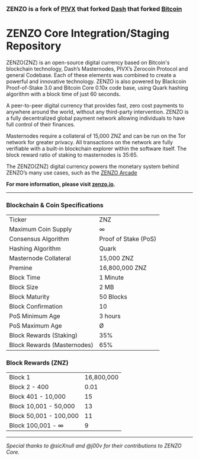 ### ZENZO is a fork of [PIVX](https://github.com/PIVX-Project/PIVX) that forked [Dash](https://github.com/dashpay/dash) that forked [Bitcoin](https://github.com/bitcoin/bitcoinp)


# ZENZO Core Integration/Staging Repository


ZENZO(ZNZ) is an open-source digital
currency based on Bitcoin's blockchain technology, Dash’s Masternodes,
PIVX’s Zerocoin Protocol and general Codebase. Each of these elements was combined
to create a powerful and innovative technology. ZENZO is also powered
by Blackcoin Proof-of-Stake 3.0 and Bitcoin Core 0.10x code base, using Quark
hashing algorithm with a block time of just 60 seconds.

A peer-to-peer digital currency that provides fast, zero cost
payments to anywhere around the world, without any third-party
intervention. ZENZO is a fully decentralized global payment network
allowing individuals to have full control of their finances.

Masternodes require a collateral of 15,000 ZNZ and can be run on the
Tor network for greater privacy. All transactions on the network are fully
verifiable with a built-in blockchain explorer within the software itself. The
block reward ratio of staking to masternodes is 35:65.

The ZENZO(ZNZ) digital currency powers the monetary system behind ZENZO’s many
use cases, such as the [ZENZO Arcade](https://arcade.zenzo.io)

**For more information, please visit [zenzo.io](https://www.zenzo.io).**

***

### Blockchain & Coin Specifications
<table>
<tr><td>Ticker</td><td>ZNZ</td></tr>
<tr><td>Maximum Coin Supply</td><td>∞</td></tr>  
<tr><td>Consensus Algorithm</td><td>Proof of Stake (PoS)</td></tr>
<tr><td>Hashing Algorithm</td><td>Quark</td></tr>
<tr><td>Masternode Collateral</td><td>15,000 ZNZ</td></tr>  
<tr><td>Premine</td><td>16,800,000 ZNZ</td></tr>
<tr><td>Block Time</td><td>1 Minute</td></tr>
<tr><td>Block Size</td><td>2 MB</td></tr>
<tr><td>Block Maturity</td><td>50 Blocks</td></tr>
<tr><td>Block Confirmation</td><td>10</td></tr>
<tr><td>PoS Minimum Age</td><td>3 hours</td></tr>
<tr><td>PoS Maximum Age</td><td>Ø</td></tr>  
<tr><td>Block Rewards (Staking)</td><td>35%</td></tr>
<tr><td>Block Rewards (Masternodes)</td><td>65%</td></tr>
</table>

### Block Rewards (ZNZ)
<table>
<tr><td>Block 1</td><td>16,800,000</td></tr>
<tr><td>Block 2 - 400</td><td>0.01</td></tr>
<tr><td>Block 401 - 10,000</td><td>15</td></tr>
<tr><td>Block 10,001 - 50,000</td><td>13</td></tr>
<tr><td>Block 50,001 - 100,000</td><td>11</td></tr>
<tr><td>Block 100,001 - ∞</td><td>9</td></tr>  
</table>

***


*Special thanks to @sicXnull and @j00v for their contributions to ZENZO Core.*
